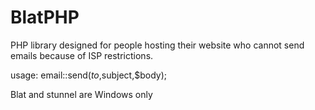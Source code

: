 # BlatPHP

PHP library designed for people hosting their website who cannot send emails because of ISP restrictions.

usage: email::send($to,$subject,$body);

Blat and stunnel are Windows only
